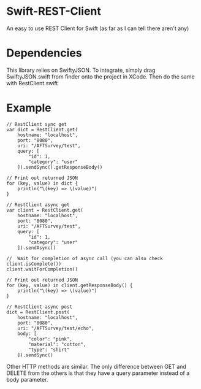 # Swift-REST-Client
An easy to use REST Client for Swift (as far as I can tell there aren't any)


# Dependencies
This library relies on SwiftyJSON.  To integrate, simply drag SwiftyJSON.swift from finder onto the project in XCode.  Then do the same with RestClient.swift

# Example

	// RestClient sync get
	var dict = RestClient.get(
		hostname: "localhost",
		port: "8080",
		uri: "/AFTSurvey/test",
		query: [
			"id": 1,
			"category": "user"
		]).sendSync().getResponseBody()

	// Print out returned JSON
	for (key, value) in dict {
		println("\(key) => \(value)")
	}

	// RestClient async get
	var client = RestClient.get(
		hostname: "localhost",
		port: "8080",
		uri: "/AFTSurvey/test",
		query: [
			"id": 1,
			"category": "user"
		]).sendAsync()

  	//  Wait for completion of async call (you can also check client.isComplete())
	client.waitForCompletion()
  
  	// Print out returned JSON
	for (key, value) in client.getResponseBody() {
		println("\(key) => \(value)")
	}
	
	// RestClient async post
	dict = RestClient.post(
		hostname: "localhost",
		port: "8080",
		uri: "/AFTSurvey/test/echo",
		body: [
			"color": "pink",
			"material": "cotton",
			"type": "shirt"
		]).sendSync()
		
Other HTTP methods are similar.  The only difference between GET and DELETE from the others is that they have a query parameter instead of a body parameter.

